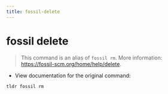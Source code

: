```yaml
---
title: fossil-delete
---
```

# fossil delete

> This command is an alias of `fossil rm`.
> More information: <https://fossil-scm.org/home/help/delete>.

- View documentation for the original command:

`tldr fossil rm`
